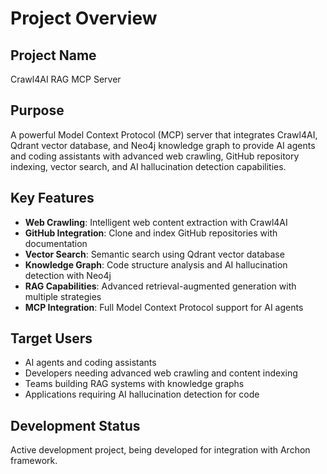 # Project Overview

## Project Name
Crawl4AI RAG MCP Server

## Purpose
A powerful Model Context Protocol (MCP) server that integrates Crawl4AI, Qdrant vector database, and Neo4j knowledge graph to provide AI agents and coding assistants with advanced web crawling, GitHub repository indexing, vector search, and AI hallucination detection capabilities.

## Key Features
- **Web Crawling**: Intelligent web content extraction with Crawl4AI
- **GitHub Integration**: Clone and index GitHub repositories with documentation
- **Vector Search**: Semantic search using Qdrant vector database
- **Knowledge Graph**: Code structure analysis and AI hallucination detection with Neo4j
- **RAG Capabilities**: Advanced retrieval-augmented generation with multiple strategies
- **MCP Integration**: Full Model Context Protocol support for AI agents

## Target Users
- AI agents and coding assistants
- Developers needing advanced web crawling and content indexing
- Teams building RAG systems with knowledge graphs
- Applications requiring AI hallucination detection for code

## Development Status
Active development project, being developed for integration with Archon framework.
